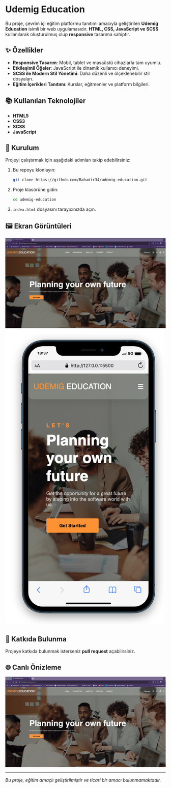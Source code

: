 # Udemig Education

Bu proje, çevrim içi eğitim platformu tanıtımı amacıyla geliştirilen **Udemig Education** isimli bir web uygulamasıdır. **HTML, CSS, JavaScript ve SCSS** kullanılarak oluşturulmuş olup **responsive** tasarıma sahiptir.

## ✨ Özellikler
- **Responsive Tasarım**: Mobil, tablet ve masaüstü cihazlarla tam uyumlu.
- **Etkileşimli Öğeler**: JavaScript ile dinamik kullanıcı deneyimi.
- **SCSS ile Modern Stil Yönetimi**: Daha düzenli ve ölçeklenebilir stil dosyaları.
- **Eğitim İçerikleri Tanıtımı**: Kurslar, eğitmenler ve platform bilgileri.

## 📚 Kullanılan Teknolojiler
- **HTML5**
- **CSS3**
- **SCSS**
- **JavaScript**

## 🚀 Kurulum
Projeyi çalıştırmak için aşağıdaki adımları takip edebilirsiniz:

1. Bu repoyu klonlayın:
   ```bash
   git clone https://github.com/Bahadir34/udemig-education.git
   ```
2. Proje klasörüne gidin:
   ```bash
   cd udemig-education
   ```
3. `index.html` dosyasını tarayıcınızda açın.

## 🖼️ Ekran Görüntüleri
![](./project-views/udemig-education-desktop.png)
![](./project-views/udemig-education-mobile.png)

## 👤 Katkıda Bulunma
Projeye katkıda bulunmak isterseniz **pull request** açabilirsiniz.

## 🌐 Canlı Önizleme
![](./project-views/udemig-education.gif)

---
_Bu proje, eğitim amaçlı geliştirilmiştir ve ticari bir amacı bulunmamaktadır._
